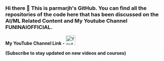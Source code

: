 ### Hi there 👋 This is parmarjh's GitHub. You can find all the repositories of the code here that has been discussed on the AI/ML Related Content and My Youtube Channel **FUNINAIOFFICIAL**.

<b>My YouTube Channel Link -    </b>
  <a href="https://www.youtube.com/channel/UCSLMS3odjPxesH02jnhWMnA" target="_blank">
  <img height="30"    alt="Youtube"
    src="https://img.shields.io/badge/youtube-FF0000?logo=youtube&logoColor=white&style=for-the-badge"
  a/>
  
</a>
<b>      (Subscribe to stay updated on new videos and courses)   </b>
<br/><br/>




